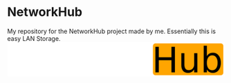 # NetworkHub
My repository for the NetworkHub project made by me. Essentially this is easy LAN Storage.
![NetworkHub](app/static/NetworkHub2.png)
